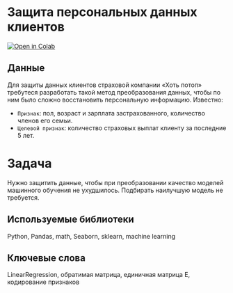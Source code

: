 # Защита персональных данных клиентов
[![Open in Colab](https://colab.research.google.com/assets/colab-badge.svg)](https://colab.research.google.com/github/valentinatihova/DS_projects/blob/main/decode_data_for_ml/decode_data.ipynb)

## Данные
Для защиты данных клиентов страховой компании «Хоть потоп» требутеся разработать такой метод преобразования данных, чтобы по ним было сложно восстановить персональную информацию. 
Известно:
- `Признак`: пол, возраст и зарплата застрахованного, количество членов его семьи.
- `Целевой признак`: количество страховых выплат клиенту за последние 5 лет.

# Задача
Нужно защитить данные, чтобы при преобразовании качество моделей машинного обучения не ухудшилось. Подбирать наилучшую модель не требуется.

## Используемые библиотеки
Python, Pandas, math, Seaborn, sklearn, machine learning

## Ключевые слова
LinearRegression, обратимая матрица, единичная матрица E, кодирование признаков
